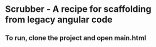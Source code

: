 # Scrubber - A recipe for scaffolding from legacy angular code 

## To run, clone the project and open main.html

